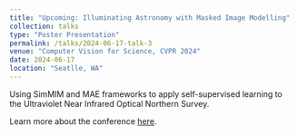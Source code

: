 ```yaml
---
title: "Upcoming: Illuminating Astronomy with Masked Image Modelling"
collection: talks
type: "Poster Presentation"
permalink: /talks/2024-06-17-talk-3
venue: "Computer Vision for Science, CVPR 2024"
date: 2024-06-17
location: "Seatlle, WA"
---
```


Using SimMIM and MAE frameworks to apply self-supervised learning to the Ultraviolet Near Infrared Optical Northern Survey.

Learn more about the conference [here](https://sites.google.com/nyu.edu/computervisionforscience/).
